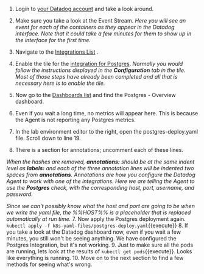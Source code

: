 1. Login to <a href="https://app.datadoghq.com" target="_datadog">your Datadog account</a> and take a look around. 
2. Make sure you take a look at the Event Stream.
   *Here you will see an event for each of the containers as they appear in the Datadog interface. Note that it could take a few minutes for them to show up in the interface for the first time.*
   
3. Navigate to the <a href="https://app.datadoghq.com/account/settings" target="_datadog">Integrations List</a> .

4. Enable the tile for the <a href="https://app.datadoghq.com/account/settings#integrations/postgres" target="_datadog">integration for Postgres</a>.
   *Normally you would follow the instructions displayed in the **Configuration** tab in the tile. Most of those steps have already been completed and all that is necessary here is to enable the tile.*
5. Now go to the <a href="https://app.datadoghq.com/dashboard/lists" target="_datadog">Dashboards list</a> and find the Postgres - Overview dashboard.
6. Even if you wait a long time, no metrics will appear here. This is because the Agent is not reporting any Postgres metrics.
7. In the lab environment editor to the right, open the postgres-deploy.yaml file. Scroll down to line 19.
8. There is a section for annotations; uncomment each of these lines.

  *When the hashes are removed, **annotations:** should be at the same indent level as **labels:** and each of the three annotation lines will be indented two spaces from **annotations**.*
  *Annotations are how you configure the Datadog Agent to work with one of the integrations. Here we are telling the Agent to use the **Postgres** check, with the corresponding host, port, username, and password.*
  
  *Since we can't possibly know what the host and port are going to be when we write the yaml file, the %%HOST%% is a placeholder that is replaced automatically at run time.*
7. Now apply the Postgres deployment again. `kubectl apply -f k8s-yaml-files/postgres-deploy.yaml`{{execute}}
8. If you take a look at the Datadog dashboard now, even if you wait a few minutes, you still won't be seeing anything. We have configured the Postgres Integration, but it's not working.
9. Just to make sure all the pods are running, lets look at the results of `kubectl get pods`{{execute}}. Looks like everything is running.
10.  Move on to the next section to find a few methods for seeing what's wrong.
